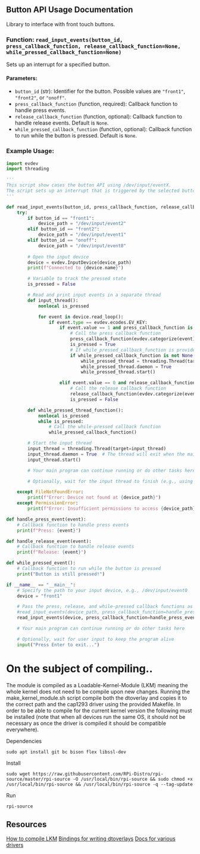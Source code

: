## Button API Usage Documentation

Library to interface with front touch buttons.

### Function: `read_input_events(button_id, press_callback_function, release_callback_function=None, while_pressed_callback_function=None)`

Sets up an interrupt for a specified button.

#### Parameters:
- `button_id` (str): Identifier for the button. Possible values are `"front1"`, `"front2"`, or `"onoff"`.
- `press_callback_function` (function, required): Callback function to handle press events.
- `release_callback_function` (function, optional): Callback function to handle release events. Default is `None`.
- `while_pressed_callback_function` (function, optional): Callback function to run while the button is pressed. Default is `None`.

### Example Usage:

```python
import evdev
import threading

'''
This script show cases the button API using /dev/input/eventX.
The script sets up an interrupt that is triggered by the selected button, and can register a press, long press and release.
'''

def read_input_events(button_id, press_callback_function, release_callback_function=None, while_pressed_callback_function=None):
    try:
        if button_id == "front1":
            device_path = "/dev/input/event2"
        elif button_id == "front2":
            device_path = "/dev/input/event1"
        elif button_id == "onoff":
            device_path = "/dev/input/event0"
        
        # Open the input device
        device = evdev.InputDevice(device_path)
        print(f"Connected to {device.name}")

        # Variable to track the pressed state
        is_pressed = False

        # Read and print input events in a separate thread
        def input_thread():
            nonlocal is_pressed

            for event in device.read_loop():
                if event.type == evdev.ecodes.EV_KEY:
                    if event.value == 1 and press_callback_function is not None:
                        # Call the press callback function
                        press_callback_function(evdev.categorize(event))
                        is_pressed = True
                        # If while_pressed_callback_function is provided, start the while-pressed loop
                        if while_pressed_callback_function is not None:
                            while_pressed_thread = threading.Thread(target=while_pressed_thread_function)
                            while_pressed_thread.daemon = True
                            while_pressed_thread.start()

                    elif event.value == 0 and release_callback_function is not None:
                        # Call the release callback function
                        release_callback_function(evdev.categorize(event))
                        is_pressed = False

        def while_pressed_thread_function():
            nonlocal is_pressed
            while is_pressed:
                # Call the while-pressed callback function
                while_pressed_callback_function()

        # Start the input thread
        input_thread = threading.Thread(target=input_thread)
        input_thread.daemon = True  # The thread will exit when the main program exits
        input_thread.start()

        # Your main program can continue running or do other tasks here

        # Optionally, wait for the input thread to finish (e.g., using input_thread.join())

    except FileNotFoundError:
        print(f"Error: Device not found at {device_path}")
    except PermissionError:
        print(f"Error: Insufficient permissions to access {device_path}")

def handle_press_event(event):
    # Callback function to handle press events
    print(f"Press: {event}")

def handle_release_event(event):
    # Callback function to handle release events
    print(f"Release: {event}")

def while_pressed_event():
    # Callback function to run while the button is pressed
    print("Button is still pressed!")

if __name__ == "__main__":
    # Specify the path to your input device, e.g., /dev/input/event0
    device = "front1"

    # Pass the press, release, and while-pressed callback functions as arguments
    #read_input_events(device_path, press_callback_function=handle_press_event, release_callback_function=handle_release_event, while_pressed_callback_function=while_pressed_event)
    read_input_events(device, press_callback_function=handle_press_event)

    # Your main program can continue running or do other tasks here

    # Optionally, wait for user input to keep the program alive
    input("Press Enter to exit...")

```
# On the subject of compiling..
The module is compiled as a Loadable-Kernel-Module (LKM) meaning the whole kernel does not need to be compile upon new changes. Running the make_kernel_module.sh script compile both the dtoverlay and copies it to the correct path and the cap1293 driver using the provided Makefile.
In order to be able to compile for the current kernel version the following must be installed (note that when all devices run the same OS, it should not be necessary as once the driver is compiled it should be compatible everywhere).

Dependencies
```text
sudo apt install git bc bison flex libssl-dev
```

Install
```text
sudo wget https://raw.githubusercontent.com/RPi-Distro/rpi-source/master/rpi-source -O /usr/local/bin/rpi-source && sudo chmod +x /usr/local/bin/rpi-source && /usr/local/bin/rpi-source -q --tag-update

```
Run
```text
rpi-source
```


## Resources
[How to compile LKM](https://github.com/RPi-Distro/rpi-source)
[Bindings for writing dtoverlays](https://github.com/raspberrypi/linux/tree/77fc1fbcb5c013329af9583307dd1ff3cd4752aa/Documentation/devicetree/bindings)
[Docs for various drivers](https://github.com/raspberrypi/linux/tree/77fc1fbcb5c013329af9583307dd1ff3cd4752aa/Documentation)


